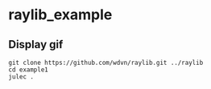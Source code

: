 # raylib_example

## Display gif 

``` shell
git clone https://github.com/wdvn/raylib.git ../raylib
cd example1
julec .
```

